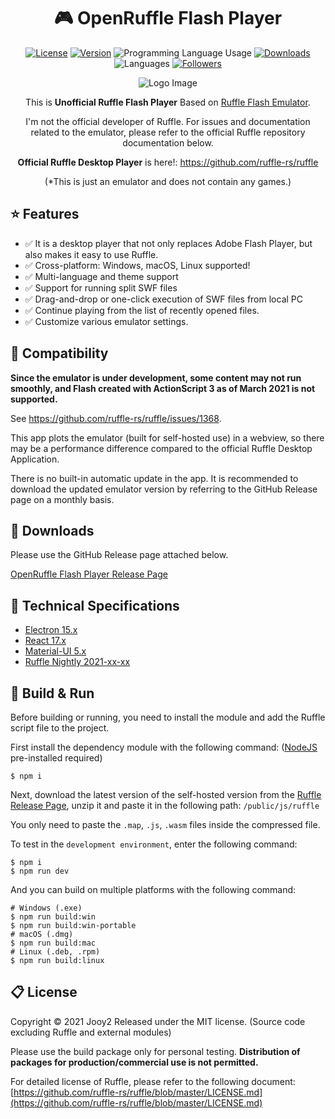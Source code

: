 <div align="center">

# 🎮 OpenRuffle Flash Player
[![License](https://img.shields.io/badge/license-MIT-blue.svg)](https://github.com/jooy2/open-ruffle-player/blob/master/LICENSE)
[![Version](https://img.shields.io/github/package-json/v/jooy2/open-ruffle-player)](https://github.com/jooy2/open-ruffle-player/tags)
![Programming Language Usage](https://img.shields.io/github/languages/top/jooy2/open-ruffle-player)
[![Downloads](https://img.shields.io/github/downloads/jooy2/open-ruffle-player/total)](https://github.com/jooy2/open-ruffle-player/releases)
![Languages](https://img.shields.io/github/languages/count/jooy2/open-ruffle-player)
[![Followers](https://img.shields.io/github/followers/jooy2?style=social)](https://github.com/jooy2)

![Logo Image](https://user-images.githubusercontent.com/48266008/112129289-9b6b6380-8c0a-11eb-9b1a-759ffbd10ffc.png)

This is **Unofficial Ruffle Flash Player** Based on [Ruffle Flash Emulator](https://ruffle.rs).

I'm not the official developer of Ruffle. For issues and documentation related to the emulator, please refer to the official Ruffle repository documentation below.

**Official Ruffle Desktop Player** is here!: https://github.com/ruffle-rs/ruffle

(*This is just an emulator and does not contain any games.)

</div>

## ⭐ Features
 - ✅ It is a desktop player that not only replaces Adobe Flash Player, but also makes it easy to use Ruffle.
 - ✅ Cross-platform: Windows, macOS, Linux supported!
 - ✅ Multi-language and theme support
 - ✅ Support for running split SWF files
 - ✅ Drag-and-drop or one-click execution of SWF files from local PC
 - ✅ Continue playing from the list of recently opened files.
 - ✅ Customize various emulator settings.

## 📢 Compatibility
**Since the emulator is under development, some content may not run smoothly, and Flash created with ActionScript 3 as of March 2021 is not supported.**

See https://github.com/ruffle-rs/ruffle/issues/1368.

This app plots the emulator (built for self-hosted use) in a webview, so there may be a performance difference compared to the official Ruffle Desktop Application.

There is no built-in automatic update in the app. It is recommended to download the updated emulator version by referring to the GitHub Release page on a monthly basis.

## 💾 Downloads
Please use the GitHub Release page attached below.

[OpenRuffle Flash Player Release Page](https://github.com/jooy2/open-ruffle-player/releases)

## 🔧 Technical Specifications
 - [Electron 15.x](https://www.electronjs.org/)
 - [React 17.x](https://reactjs.org/)
 - [Material-UI 5.x](https://mui.com/)
 - [Ruffle Nightly 2021-xx-xx](https://ruffle.rs/)

## 🔨 Build & Run
Before building or running, you need to install the module and add the Ruffle script file to the project.

First install the dependency module with the following command: ([NodeJS](https://nodejs.org) pre-installed required)
```shell
$ npm i
```

Next, download the latest version of the self-hosted version from the [Ruffle Release Page](https://github.com/ruffle-rs/ruffle/releases), unzip it and paste it in the following path: `/public/js/ruffle`

You only need to paste the `.map`, `.js`, `.wasm` files inside the compressed file.

To test in the `development environment`, enter the following command:
```shell
$ npm i
$ npm run dev
```

And you can build on multiple platforms with the following command:
```shell
# Windows (.exe)
$ npm run build:win
$ npm run build:win-portable
# macOS (.dmg)
$ npm run build:mac
# Linux (.deb, .rpm)
$ npm run build:linux
```

## 📋 License
Copyright © 2021 Jooy2 Released under the MIT license. (Source code excluding Ruffle and external modules)

Please use the build package only for personal testing. **Distribution of packages for production/commercial use is not permitted.**

For detailed license of Ruffle, please refer to the following document: [https://github.com/ruffle-rs/ruffle/blob/master/LICENSE.md](https://github.com/ruffle-rs/ruffle/blob/master/LICENSE.md)
